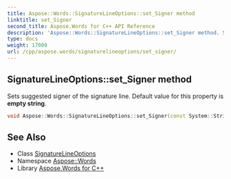 ```yaml
---
title: Aspose::Words::SignatureLineOptions::set_Signer method
linktitle: set_Signer
second_title: Aspose.Words for C++ API Reference
description: 'Aspose::Words::SignatureLineOptions::set_Signer method. Sets suggested signer of the signature line. Default value for this property is empty string in C++.'
type: docs
weight: 17000
url: /cpp/aspose.words/signaturelineoptions/set_signer/
---
```

## SignatureLineOptions::set_Signer method


Sets suggested signer of the signature line. Default value for this property is **empty string**.

```cpp
void Aspose::Words::SignatureLineOptions::set_Signer(const System::String &value)
```

## See Also

* Class [SignatureLineOptions](../)
* Namespace [Aspose::Words](../../)
* Library [Aspose.Words for C++](../../../)
